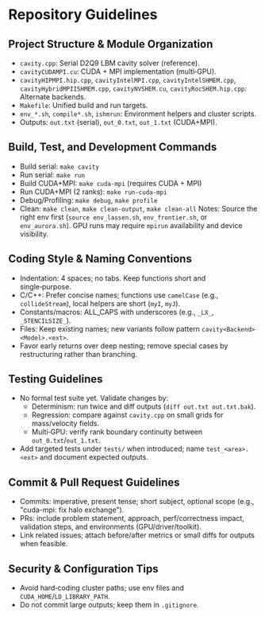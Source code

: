 # Repository Guidelines

## Project Structure & Module Organization
- `cavity.cpp`: Serial D2Q9 LBM cavity solver (reference).
- `cavityCUDAMPI.cu`: CUDA + MPI implementation (multi‑GPU).
- `cavityHIPMPI.hip.cpp`, `cavityIntelMPI.cpp`, `cavityIntelSHMEM.cpp`, `cavityHybridMPIISHMEM.cpp`, `cavityNVSHEM.cu`, `cavityRocSHEM.hip.cpp`: Alternate backends.
- `Makefile`: Unified build and run targets.
- `env_*.sh`, `compile*.sh`, `ishmrun`: Environment helpers and cluster scripts.
- Outputs: `out.txt` (serial), `out_0.txt`, `out_1.txt` (CUDA+MPI).

## Build, Test, and Development Commands
- Build serial: `make cavity`
- Run serial: `make run`
- Build CUDA+MPI: `make cuda-mpi` (requires CUDA + MPI)
- Run CUDA+MPI (2 ranks): `make run-cuda-mpi`
- Debug/Profiling: `make debug`, `make profile`
- Clean: `make clean`, `make clean-output`, `make clean-all`
Notes: Source the right env first (`source env_lassen.sh`, `env_frontier.sh`, or `env_aurora.sh`). GPU runs may require `mpirun` availability and device visibility.

## Coding Style & Naming Conventions
- Indentation: 4 spaces; no tabs. Keep functions short and single‑purpose.
- C/C++: Prefer concise names; functions use `camelCase` (e.g., `collideStream`), local helpers are short (`myI`, `myJ`).
- Constants/macros: ALL_CAPS with underscores (e.g., `_LX_`, `_STENCILSIZE_`).
- Files: Keep existing names; new variants follow pattern `cavity<Backend><Model>.<ext>`.
- Favor early returns over deep nesting; remove special cases by restructuring rather than branching.

## Testing Guidelines
- No formal test suite yet. Validate changes by:
  - Determinism: run twice and diff outputs (`diff out.txt out.txt.bak`).
  - Regression: compare against `cavity.cpp` on small grids for mass/velocity fields.
  - Multi‑GPU: verify rank boundary continuity between `out_0.txt`/`out_1.txt`.
- Add targeted tests under `tests/` when introduced; name `test_<area>.<ext>` and document expected outputs.

## Commit & Pull Request Guidelines
- Commits: imperative, present tense; short subject, optional scope (e.g., "cuda-mpi: fix halo exchange").
- PRs: include problem statement, approach, perf/correctness impact, validation steps, and environments (GPU/driver/toolkit).
- Link related issues; attach before/after metrics or small diffs for outputs when feasible.

## Security & Configuration Tips
- Avoid hard‑coding cluster paths; use env files and `CUDA_HOME`/`LD_LIBRARY_PATH`.
- Do not commit large outputs; keep them in `.gitignore`.
